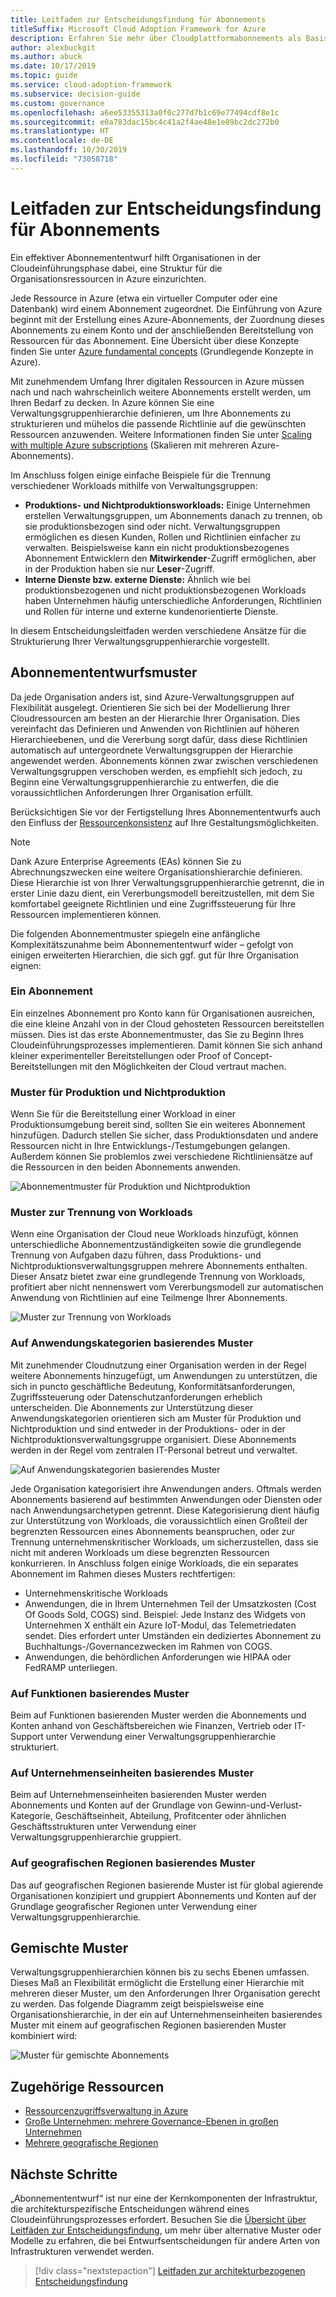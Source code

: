 ```yaml
---
title: Leitfaden zur Entscheidungsfindung für Abonnements
titleSuffix: Microsoft Cloud Adoption Framework for Azure
description: Erfahren Sie mehr über Cloudplattformabonnements als Basisdienst in Azure-Migrationen.
author: alexbuckgit
ms.author: abuck
ms.date: 10/17/2019
ms.topic: guide
ms.service: cloud-adoption-framework
ms.subservice: decision-guide
ms.custom: governance
ms.openlocfilehash: a6ee53355313a0f0c277d7b1c69e77494cdf8e1c
ms.sourcegitcommit: e0a783dac15bc4c41a2f4ae48e1e89bc2dc272b0
ms.translationtype: HT
ms.contentlocale: de-DE
ms.lasthandoff: 10/30/2019
ms.locfileid: "73058718"
---
```

# <a name="subscription-decision-guide"></a>Leitfaden zur Entscheidungsfindung für Abonnements

Ein effektiver Abonnemententwurf hilft Organisationen in der Cloudeinführungsphase dabei, eine Struktur für die Organisationsressourcen in Azure einzurichten.

Jede Ressource in Azure (etwa ein virtueller Computer oder eine Datenbank) wird einem Abonnement zugeordnet. Die Einführung von Azure beginnt mit der Erstellung eines Azure-Abonnements, der Zuordnung dieses Abonnements zu einem Konto und der anschließenden Bereitstellung von Ressourcen für das Abonnement. Eine Übersicht über diese Konzepte finden Sie unter [Azure fundamental concepts](../../ready/considerations/fundamental-concepts.md) (Grundlegende Konzepte in Azure).

Mit zunehmendem Umfang Ihrer digitalen Ressourcen in Azure müssen nach und nach wahrscheinlich weitere Abonnements erstellt werden, um Ihren Bedarf zu decken. In Azure können Sie eine Verwaltungsgruppenhierarchie definieren, um Ihre Abonnements zu strukturieren und mühelos die passende Richtlinie auf die gewünschten Ressourcen anzuwenden. Weitere Informationen finden Sie unter [Scaling with multiple Azure subscriptions](../../ready/considerations/scaling-subscriptions.md) (Skalieren mit mehreren Azure-Abonnements).

Im Anschluss folgen einige einfache Beispiele für die Trennung verschiedener Workloads mithilfe von Verwaltungsgruppen:

- **Produktions- und Nichtproduktionsworkloads:** Einige Unternehmen erstellen Verwaltungsgruppen, um Abonnements danach zu trennen, ob sie produktionsbezogen sind oder nicht. Verwaltungsgruppen ermöglichen es diesen Kunden, Rollen und Richtlinien einfacher zu verwalten. Beispielsweise kann ein nicht produktionsbezogenes Abonnement Entwicklern den **Mitwirkender**-Zugriff ermöglichen, aber in der Produktion haben sie nur **Leser**-Zugriff.
- **Interne Dienste bzw. externe Dienste:** Ähnlich wie bei produktionsbezogenen und nicht produktionsbezogenen Workloads haben Unternehmen häufig unterschiedliche Anforderungen, Richtlinien und Rollen für interne und externe kundenorientierte Dienste.

In diesem Entscheidungsleitfaden werden verschiedene Ansätze für die Strukturierung Ihrer Verwaltungsgruppenhierarchie vorgestellt.

## <a name="subscription-design-patterns"></a>Abonnemententwurfsmuster

Da jede Organisation anders ist, sind Azure-Verwaltungsgruppen auf Flexibilität ausgelegt. Orientieren Sie sich bei der Modellierung Ihrer Cloudressourcen am besten an der Hierarchie Ihrer Organisation. Dies vereinfacht das Definieren und Anwenden von Richtlinien auf höheren Hierarchieebenen, und die Vererbung sorgt dafür, dass diese Richtlinien automatisch auf untergeordnete Verwaltungsgruppen der Hierarchie angewendet werden. Abonnements können zwar zwischen verschiedenen Verwaltungsgruppen verschoben werden, es empfiehlt sich jedoch, zu Beginn eine Verwaltungsgruppenhierarchie zu entwerfen, die die voraussichtlichen Anforderungen Ihrer Organisation erfüllt.

Berücksichtigen Sie vor der Fertigstellung Ihres Abonnemententwurfs auch den Einfluss der [Ressourcenkonsistenz](../resource-consistency/index.md) auf Ihre Gestaltungsmöglichkeiten.

> [!NOTE]
> Dank Azure Enterprise Agreements (EAs) können Sie zu Abrechnungszwecken eine weitere Organisationshierarchie definieren. Diese Hierarchie ist von Ihrer Verwaltungsgruppenhierarchie getrennt, die in erster Linie dazu dient, ein Vererbungsmodell bereitzustellen, mit dem Sie komfortabel geeignete Richtlinien und eine Zugriffssteuerung für Ihre Ressourcen implementieren können.

Die folgenden Abonnementmuster spiegeln eine anfängliche Komplexitätszunahme beim Abonnemententwurf wider – gefolgt von einigen erweiterten Hierarchien, die sich ggf. gut für Ihre Organisation eignen:

### <a name="single-subscription"></a>Ein Abonnement

Ein einzelnes Abonnement pro Konto kann für Organisationen ausreichen, die eine kleine Anzahl von in der Cloud gehosteten Ressourcen bereitstellen müssen. Dies ist das erste Abonnementmuster, das Sie zu Beginn Ihres Cloudeinführungsprozesses implementieren. Damit können Sie sich anhand kleiner experimenteller Bereitstellungen oder Proof of Concept-Bereitstellungen mit den Möglichkeiten der Cloud vertraut machen.

### <a name="production-and-nonproduction-pattern"></a>Muster für Produktion und Nichtproduktion

Wenn Sie für die Bereitstellung einer Workload in einer Produktionsumgebung bereit sind, sollten Sie ein weiteres Abonnement hinzufügen. Dadurch stellen Sie sicher, dass Produktionsdaten und andere Ressourcen nicht in Ihre Entwicklungs-/Testumgebungen gelangen. Außerdem können Sie problemlos zwei verschiedene Richtliniensätze auf die Ressourcen in den beiden Abonnements anwenden.

![Abonnementmuster für Produktion und Nichtproduktion](../../_images/ready/basic-subscription-model.png)

### <a name="workload-separation-pattern"></a>Muster zur Trennung von Workloads

Wenn eine Organisation der Cloud neue Workloads hinzufügt, können unterschiedliche Abonnementzuständigkeiten sowie die grundlegende Trennung von Aufgaben dazu führen, dass Produktions- und Nichtproduktionsverwaltungsgruppen mehrere Abonnements enthalten. Dieser Ansatz bietet zwar eine grundlegende Trennung von Workloads, profitiert aber nicht nennenswert vom Vererbungsmodell zur automatischen Anwendung von Richtlinien auf eine Teilmenge Ihrer Abonnements.

![Muster zur Trennung von Workloads](../../_images/ready/management-group-hierarchy.png)

### <a name="application-category-pattern"></a>Auf Anwendungskategorien basierendes Muster

Mit zunehmender Cloudnutzung einer Organisation werden in der Regel weitere Abonnements hinzugefügt, um Anwendungen zu unterstützen, die sich in puncto geschäftliche Bedeutung, Konformitätsanforderungen, Zugriffssteuerung oder Datenschutzanforderungen erheblich unterscheiden. Die Abonnements zur Unterstützung dieser Anwendungskategorien orientieren sich am Muster für Produktion und Nichtproduktion und sind entweder in der Produktions- oder in der Nichtproduktionsverwaltungsgruppe organisiert. Diese Abonnements werden in der Regel vom zentralen IT-Personal betreut und verwaltet.

![Auf Anwendungskategorien basierendes Muster](../../_images/infra-subscriptions/application.png)

Jede Organisation kategorisiert ihre Anwendungen anders. Oftmals werden Abonnements basierend auf bestimmten Anwendungen oder Diensten oder nach Anwendungsarchetypen getrennt. Diese Kategorisierung dient häufig zur Unterstützung von Workloads, die voraussichtlich einen Großteil der begrenzten Ressourcen eines Abonnements beanspruchen, oder zur Trennung unternehmenskritischer Workloads, um sicherzustellen, dass sie nicht mit anderen Workloads um diese begrenzten Ressourcen konkurrieren. In Anschluss folgen einige Workloads, die ein separates Abonnement im Rahmen dieses Musters rechtfertigen:

- Unternehmenskritische Workloads
- Anwendungen, die in Ihrem Unternehmen Teil der Umsatzkosten (Cost Of Goods Sold, COGS) sind. Beispiel: Jede Instanz des Widgets von Unternehmen X enthält ein Azure IoT-Modul, das Telemetriedaten sendet. Dies erfordert unter Umständen ein dediziertes Abonnement zu Buchhaltungs-/Governancezwecken im Rahmen von COGS.
- Anwendungen, die behördlichen Anforderungen wie HIPAA oder FedRAMP unterliegen.

### <a name="functional-pattern"></a>Auf Funktionen basierendes Muster

Beim auf Funktionen basierenden Muster werden die Abonnements und Konten anhand von Geschäftsbereichen wie Finanzen, Vertrieb oder IT-Support unter Verwendung einer Verwaltungsgruppenhierarchie strukturiert.

### <a name="business-unit-pattern"></a>Auf Unternehmenseinheiten basierendes Muster

Beim auf Unternehmenseinheiten basierenden Muster werden Abonnements und Konten auf der Grundlage von Gewinn-und-Verlust-Kategorie, Geschäftseinheit, Abteilung, Profitcenter oder ähnlichen Geschäftsstrukturen unter Verwendung einer Verwaltungsgruppenhierarchie gruppiert.

### <a name="geographic-pattern"></a>Auf geografischen Regionen basierendes Muster

Das auf geografischen Regionen basierende Muster ist für global agierende Organisationen konzipiert und gruppiert Abonnements und Konten auf der Grundlage geografischer Regionen unter Verwendung einer Verwaltungsgruppenhierarchie.

## <a name="mixed-patterns"></a>Gemischte Muster

Verwaltungsgruppenhierarchien können bis zu sechs Ebenen umfassen. Dieses Maß an Flexibilität ermöglicht die Erstellung einer Hierarchie mit mehreren dieser Muster, um den Anforderungen Ihrer Organisation gerecht zu werden. Das folgende Diagramm zeigt beispielsweise eine Organisationshierarchie, in der ein auf Unternehmenseinheiten basierendes Muster mit einem auf geografischen Regionen basierenden Muster kombiniert wird:

![Muster für gemischte Abonnements](../../_images/infra-subscriptions/mixed.png)

## <a name="related-resources"></a>Zugehörige Ressourcen

- [Ressourcenzugriffsverwaltung in Azure](../../govern/resource-consistency/resource-access-management.md)
- [Große Unternehmen: mehrere Governance-Ebenen in großen Unternehmen](../../govern/guides/complex/multiple-layers-of-governance.md)
- [Mehrere geografische Regionen](../regions/index.md)

## <a name="next-steps"></a>Nächste Schritte

„Abonnemententwurf“ ist nur eine der Kernkomponenten der Infrastruktur, die architekturspezifische Entscheidungen während eines Cloudeinführungsprozesses erfordert. Besuchen Sie die [Übersicht über Leitfäden zur Entscheidungsfindung](../index.md), um mehr über alternative Muster oder Modelle zu erfahren, die bei Entwurfsentscheidungen für andere Arten von Infrastrukturen verwendet werden.

> [!div class="nextstepaction"]
> [Leitfaden zur architekturbezogenen Entscheidungsfindung](../index.md)
